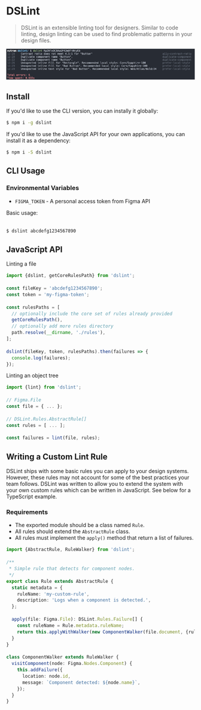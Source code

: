 # DSLint

> DSLint is an extensible linting tool for designers. Similar to code linting, design linting can be used to find problematic patterns in your design files.

![Figma](./screenshots/screenshot-1.png?raw=true)

## Install

If you'd like to use the CLI version, you can instally it globally:

```bash
$ npm i -g dslint
```

If you'd like to use the JavaScript API for your own applications, you can install it as a dependency:

```bash
$ npm i -S dslint
```

## CLI Usage

### Environmental Variables

- `FIGMA_TOKEN` - A personal access token from Figma API

Basic usage:

```bash

$ dslint abcdefg1234567890
```

## JavaScript API

Linting a file

```ts
import {dslint, getCoreRulesPath} from 'dslint';

const fileKey = 'abcdefg1234567890';
const token = 'my-figma-token';

const rulesPaths = [
  // optionally include the core set of rules already provided
  getCoreRulesPath(),
  // optionally add more rules directory
  path.resolve(__dirname, './rules'),
];

dslint(fileKey, token, rulesPaths).then(failures => {
  console.log(failures);
});
```

Linting an object tree

```ts
import {lint} from 'dslint';

// Figma.File
const file = { ... };

// DSLint.Rules.AbstractRule[]
const rules = [ ... ];

const failures = lint(file, rules);
```

## Writing a Custom Lint Rule

DSLint ships with some basic rules you can apply to your design systems. However, these rules may not account for some of the best practices your team follows. DSLint was written to allow you to extend the system with your own custom rules which can be written in JavaScript. See below for a TypeScript example.

### Requirements

- The exported module should be a class named `Rule`.
- All rules should extend the `AbstractRule` class.
- All rules must implement the `apply()` method that return a list of failures.

```ts
import {AbstractRule, RuleWalker} from 'dslint';

/**
 * Simple rule that detects for component nodes.
 */
export class Rule extends AbstractRule {
  static metadata = {
    ruleName: 'my-custom-rule',
    description: 'Logs when a component is detected.',
  };

  apply(file: Figma.File): DSLint.Rules.Failure[] {
    const ruleName = Rule.metadata.ruleName;
    return this.applyWithWalker(new ComponentWalker(file.document, {ruleName}));
  }
}

class ComponentWalker extends RuleWalker {
  visitComponent(node: Figma.Nodes.Component) {
    this.addFailure({
      location: node.id,
      message: `Component detected: ${node.name}`,
    });
  }
}
```
